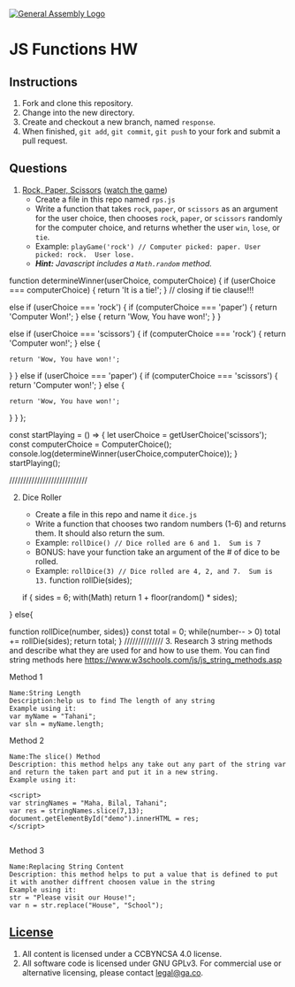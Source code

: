 [![General Assembly Logo](https://camo.githubusercontent.com/1a91b05b8f4d44b5bbfb83abac2b0996d8e26c92/687474703a2f2f692e696d6775722e636f6d2f6b6538555354712e706e67)](https://generalassemb.ly/education/web-development-immersive)

# JS Functions HW

## Instructions

1. Fork and clone this repository.
1. Change into the new directory.
1. Create and checkout a new branch, named `response`.
1. When finished, `git add`, `git commit`, `git push` to your fork and submit a pull request.

## Questions

1. [Rock, Paper, Scissors](https://en.wikipedia.org/wiki/Rock%E2%80%93paper%E2%80%93scissors) ([watch the game](https://www.youtube.com/watch?v=JtcHmiAcbZc))
    - Create a file in this repo named `rps.js`
    - Write a function that takes `rock`, `paper`, or `scissors` as an argument for the user choice, then chooses `rock`, `paper`, or `scissors` randomly for the computer choice, and returns whether the user `win`, `lose`, or `tie`.
    - Example: `playGame('rock') // Computer picked: paper. User picked: rock.  User lose.`
    - _**Hint:** Javascript includes a `Math.random` method._


function determineWinner(userChoice, computerChoice) {
if (userChoice === computerChoice) {
  return 'It is a tie!';
} // closing if tie clause!!!
  
else if (userChoice === 'rock') {
  if (computerChoice === 'paper') {
     return 'Computer Won!';
  } else {
     return 'Wow, You have won!';
 } 
}

else if (userChoice === 'scissors') {
  if (computerChoice === 'rock') {
    return 'Computer won!';
  } else {

    return 'Wow, You have won!';

  }
} 
else if (userChoice === 'paper') {
  if (computerChoice === 'scissors') {
    return 'Computer won!';
  } else {


    return 'Wow, You have won!';
    
  }
 }
};

const startPlaying = () => {
    let userChoice = getUserChoice('scissors');
    const computerChoice = ComputerChoice();
  		console.log(determineWinner(userChoice,computerChoice));
}
startPlaying();

////////////////////////////

2. Dice Roller
    - Create a file in this repo and name it `dice.js`
    - Write a function that chooses two random numbers (1-6) and returns them. It should also return the sum.
    - Example: `rollDice() // Dice rolled are 6 and 1.  Sum is 7`
    - BONUS: have your function take an argument of the # of dice to be rolled.
    - Example: `rollDice(3) // Dice rolled are 4, 2, and 7.  Sum is 13.`
function rollDie(sides);
  
    if { sides = 6;
    with(Math) return 1 + floor(random() * sides);

  }
else{

  function rollDice(number, sides)}
    const total = 0;
    while(number-- > 0) total += rollDie(sides);
    return total;
  }
  //////////////
3.  Research 3 string methods and describe what they are used for and how to use them.  You can find string methods here https://www.w3schools.com/js/js_string_methods.asp

Method 1
```
Name:String Length
Description:help us to find The length of any string
Example using it:
var myName = "Tahani";
var sln = myName.length;
```

Method 2
```
Name:The slice() Method
Description: this method helps any take out any part of the string var and return the taken part and put it in a new string.
Example using it:

<script>
var stringNames = "Maha, Bilal, Tahani";
var res = stringNames.slice(7,13);
document.getElementById("demo").innerHTML = res; 
</script>


```

Method 3
```
Name:Replacing String Content
Description: this method helps to put a value that is defined to put it with another diffrent choosen value in the string
Example using it:
str = "Please visit our House!";
var n = str.replace("House", "School");
```

## [License](LICENSE)

1. All content is licensed under a CC­BY­NC­SA 4.0 license.
1. All software code is licensed under GNU GPLv3. For commercial use or
    alternative licensing, please contact legal@ga.co.
